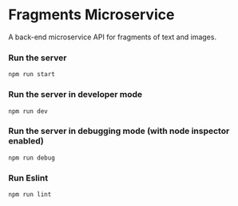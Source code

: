 # Fragments Microservice

A back-end microservice API for fragments of text and images.

### Run the server

```
npm run start
```

### Run the server in developer mode

```
npm run dev
```

### Run the server in debugging mode (with node inspector enabled)

```
npm run debug
```

### Run Eslint

```
npm run lint
```
